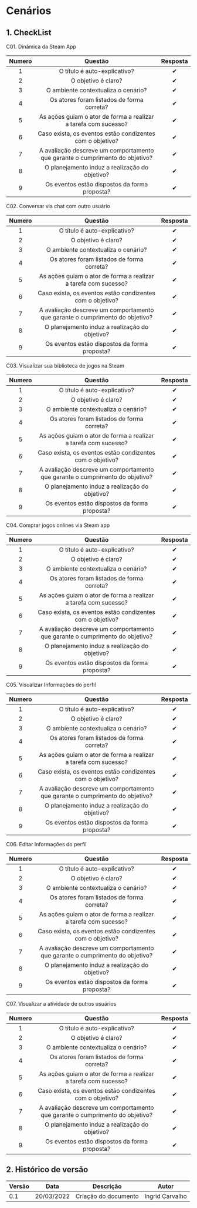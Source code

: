 # Cenários

## 1. CheckList

C01. Dinâmica da Steam App 

|Numero    | Questão                                                                        | Resposta |
| :------: | :----------------------------------------------------------------------------: |:-------: |
|    1     | O título é auto-explicativo?                                                   |     ✔    |
|    2     | O objetivo é claro?                                                            |     ✔    |
|    3     | O ambiente contextualiza o cenário?                                            |     ✔    |
|    4     | Os atores foram listados de forma correta?                                     |     ✔    |
|    5     | As ações guiam o ator de forma a realizar a tarefa com sucesso?                |     ✔    |
|    6     | Caso exista, os eventos estão condizentes com o objetivo?                      |     ✔    |
|    7     | A avaliação descreve um comportamento que garante o cumprimento do objetivo?   |     ✔    |
|    8     | O planejamento induz a realização do objetivo?                                 |     ✔    |
|    9     | Os eventos estão dispostos da forma proposta?                                  |     ✔    |

C02. Conversar via chat com outro usuário

|Numero    | Questão                                                                        | Resposta |
| :------: | :----------------------------------------------------------------------------: |:-------: |
|    1     | O título é auto-explicativo?                                                   |     ✔    |
|    2     | O objetivo é claro?                                                            |     ✔    |
|    3     | O ambiente contextualiza o cenário?                                            |     ✔    |
|    4     | Os atores foram listados de forma correta?                                     |     ✔    |
|    5     | As ações guiam o ator de forma a realizar a tarefa com sucesso?                |     ✔    |
|    6     | Caso exista, os eventos estão condizentes com o objetivo?                      |     ✔    |
|    7     | A avaliação descreve um comportamento que garante o cumprimento do objetivo?   |     ✔    |
|    8     | O planejamento induz a realização do objetivo?                                 |     ✔    |
|    9     | Os eventos estão dispostos da forma proposta?                                  |     ✔    |

C03. Visualizar sua biblioteca de jogos na Steam

|Numero    | Questão                                                                        | Resposta |
| :------: | :----------------------------------------------------------------------------: |:-------: |
|    1     | O título é auto-explicativo?                                                   |     ✔    |
|    2     | O objetivo é claro?                                                            |     ✔    |
|    3     | O ambiente contextualiza o cenário?                                            |     ✔    |
|    4     | Os atores foram listados de forma correta?                                     |     ✔    |
|    5     | As ações guiam o ator de forma a realizar a tarefa com sucesso?                |     ✔    |
|    6     | Caso exista, os eventos estão condizentes com o objetivo?                      |     ✔    |
|    7     | A avaliação descreve um comportamento que garante o cumprimento do objetivo?   |     ✔    |
|    8     | O planejamento induz a realização do objetivo?                                 |     ✔    |
|    9     | Os eventos estão dispostos da forma proposta?                                  |     ✔    |

C04. Comprar jogos onlines via Steam app

|Numero    | Questão                                                                        | Resposta |
| :------: | :----------------------------------------------------------------------------: |:-------: |
|    1     | O título é auto-explicativo?                                                   |     ✔    |
|    2     | O objetivo é claro?                                                            |     ✔    |
|    3     | O ambiente contextualiza o cenário?                                            |     ✔    |
|    4     | Os atores foram listados de forma correta?                                     |     ✔    |
|    5     | As ações guiam o ator de forma a realizar a tarefa com sucesso?                |     ✔    |
|    6     | Caso exista, os eventos estão condizentes com o objetivo?                      |     ✔    |
|    7     | A avaliação descreve um comportamento que garante o cumprimento do objetivo?   |     ✔    |
|    8     | O planejamento induz a realização do objetivo?                                 |     ✔    |
|    9     | Os eventos estão dispostos da forma proposta?                                  |     ✔    |

C05. Visualizar Informações do perfil

|Numero    | Questão                                                                        | Resposta |
| :------: | :----------------------------------------------------------------------------: |:-------: |
|    1     | O título é auto-explicativo?                                                   |     ✔    |
|    2     | O objetivo é claro?                                                            |     ✔    |
|    3     | O ambiente contextualiza o cenário?                                            |     ✔    |
|    4     | Os atores foram listados de forma correta?                                     |     ✔    |
|    5     | As ações guiam o ator de forma a realizar a tarefa com sucesso?                |     ✔    |
|    6     | Caso exista, os eventos estão condizentes com o objetivo?                      |     ✔    |
|    7     | A avaliação descreve um comportamento que garante o cumprimento do objetivo?   |     ✔    |
|    8     | O planejamento induz a realização do objetivo?                                 |     ✔    |
|    9     | Os eventos estão dispostos da forma proposta?                                  |     ✔    |

C06. Editar Informações do perfil

|Numero    | Questão                                                                        | Resposta |
| :------: | :----------------------------------------------------------------------------: |:-------: |
|    1     | O título é auto-explicativo?                                                   |     ✔    |
|    2     | O objetivo é claro?                                                            |     ✔    |
|    3     | O ambiente contextualiza o cenário?                                            |     ✔    |
|    4     | Os atores foram listados de forma correta?                                     |     ✔    |
|    5     | As ações guiam o ator de forma a realizar a tarefa com sucesso?                |     ✔    |
|    6     | Caso exista, os eventos estão condizentes com o objetivo?                      |     ✔    |
|    7     | A avaliação descreve um comportamento que garante o cumprimento do objetivo?   |     ✔    |
|    8     | O planejamento induz a realização do objetivo?                                 |     ✔    |
|    9     | Os eventos estão dispostos da forma proposta?                                  |     ✔    |

C07. Visualizar a atividade de outros usuários

|Numero    | Questão                                                                        | Resposta |
| :------: | :----------------------------------------------------------------------------: |:-------: |
|    1     | O título é auto-explicativo?                                                   |     ✔    |
|    2     | O objetivo é claro?                                                            |     ✔    |
|    3     | O ambiente contextualiza o cenário?                                            |     ✔    |
|    4     | Os atores foram listados de forma correta?                                     |     ✔    |
|    5     | As ações guiam o ator de forma a realizar a tarefa com sucesso?                |     ✔    |
|    6     | Caso exista, os eventos estão condizentes com o objetivo?                      |     ✔    |
|    7     | A avaliação descreve um comportamento que garante o cumprimento do objetivo?   |     ✔    |
|    8     | O planejamento induz a realização do objetivo?                                 |     ✔    |
|    9     | Os eventos estão dispostos da forma proposta?                                  |     ✔    |
 

 ## 2. Histórico de versão

| Versão | Data       | Descrição                                           | Autor           |
| ------ | ---------- | --------------------------------------------------- | ------------    |
| 0.1    | 20/03/2022 | Criação do documento                                | Ingrid Carvalho |

